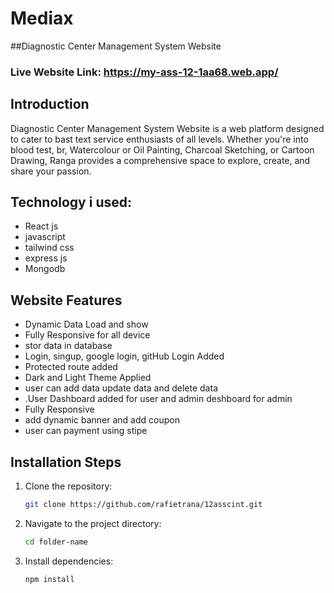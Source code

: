 # Mediax
##Diagnostic Center Management System Website




### Live Website Link: https://my-ass-12-1aa68.web.app/
## Introduction

Diagnostic Center Management System Website is a web platform designed to cater to bast text service enthusiasts of all levels. Whether you're into blood test, br, Watercolour or Oil Painting, Charcoal Sketching, or Cartoon Drawing, Ranga provides a comprehensive space to explore, create, and share your passion.

## Technology i used:
 - React js
 - javascript
 - tailwind css
 - express js 
 - Mongodb

## Website Features
- Dynamic  Data Load and show
- Fully Responsive for all device
- stor data in database
- Login, singup, google login, gitHub Login Added
- Protected route added
- Dark and Light Theme Applied
- user can add data update data and delete data
- .User Dashboard added for user and admin deshboard for admin
- Fully Responsive
- add dynamic banner and add coupon
- user can payment using stipe


## Installation Steps

1. Clone the repository:
    ```sh
    git clone https://github.com/rafietrana/12asscint.git
    ```
2. Navigate to the project directory:
    ```sh
    cd folder-name
    ```
3. Install dependencies:
    ```sh
    npm install
    ```
 
